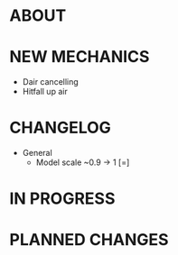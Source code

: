 # ABOUT



# NEW MECHANICS

- Dair cancelling
- Hitfall up air

# CHANGELOG

- General
    - Model scale ~0.9 -> 1 [=]


# IN PROGRESS



# PLANNED CHANGES




